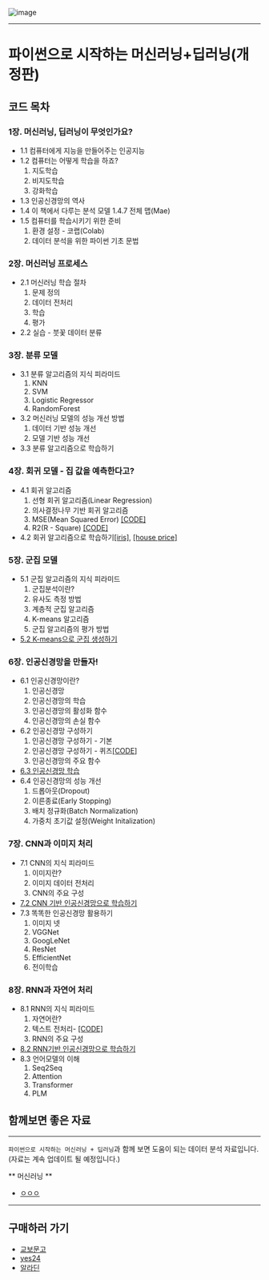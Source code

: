 ![image]()

----
# 파이썬으로 시작하는 머신러닝+딥러닝(개정판)
## 코드 목차

### 1장. 머신러닝, 딥러닝이 무엇인가요?
- 1.1 컴퓨터에게 지능을 만들어주는 인공지능
- 1.2 컴퓨터는 어떻게 학습을 하죠?
  1) 지도학습
  2) 비지도학습
  3) 강화학습
- 1.3 인공신경망의 역사
- 1.4 이 책에서 다루는 분석 모델
1.4.7 전체 맵(Mae)
- 1.5 컴퓨터를 학습시키기 위한 준비
  1) 환경 설정 - 코랩(Colab)
  2) 데이터 분석을 위한 파이썬 기초 문법

### 2장. 머신러닝 프로세스
- 2.1 머신러닝 학습 절차
  1) 문제 정의
  2) 데이터 전처리
  3) 학습
  4) 평가
- 2.2 실습 - 붓꽃 데이터 분류


### 3장. 분류 모델
- 3.1 분류 알고리즘의 지식 피라미드
  1) KNN
  2) SVM
  3) Logistic Regressor
  4) RandomForest
- 3.2 머신러닝 모델의 성능 개선 방법
  1) 데이터 기반 성능 개선
  2) 모델 기반 성능 개선
- 3.3 분류 알고리즘으로 학습하기

### 4장. 회귀 모델 - 집 값을 예측한다고?
- 4.1 회귀 알고리즘
  1) 선형 회귀 알고리즘(Linear Regression)
  2) 의사결정나무 기반 회귀 알고리즘
  3) MSE(Mean Squared Error) [[CODE]](https://github.com/zzhining/python_ml_dl/blob/main/4_1_regressor_evaluation.ipynb)
  4) R2(R - Square) [[CODE]](https://github.com/zzhining/python_ml_dl/blob/main/4_1_regressor_evaluation.ipynb)
- 4.2 회귀 알고리즘으로 학습하기[[iris]](https://github.com/zzhining/python_ml_dl/blob/main/4_2_regressor_iris.ipynb), [[house price]](https://github.com/zzhining/python_ml_dl/blob/main/4_2_regressor_house_price.ipynb)

### 5장. 군집 모델
- 5.1 군집 알고리즘의 지식 피라미드
  1) 군집분석이란?
  2) 유사도 측정 방법
  3) 계층적 군집 알고리즘
  4) K-means 알고리즘
  5) 군집 알고리즘의 평가 방법
- [5.2 K-means으로 군집 생성하기](https://github.com/zzhining/python_ml_dl/blob/main/5_2_K_means_customer_clustering.ipynb)

### 6장. 인공신경망을 만들자!
- 6.1 인공신경망이란?
  1) 인공신경망
  2) 인공신경망의 학습
  3) 인공신경망의 활성화 함수
  4) 인공신경망의 손실 함수
- 6.2 인공신경망 구성하기
  1) 인공신경망 구성하기 - 기본
  2) 인공신경망 구성하기 - 퀴즈[[CODE]](https://github.com/zzhining/python_ml_dl/blob/main/6_2_neural_network_basic_exercise.ipynb)
  3) 인공신경망의 주요 함수
- [6.3 인공신경망 학습](https://github.com/zzhining/python_ml_dl/blob/main/6_3_neural_network_basic_concrete_regressor.ipynb)
- 6.4 인공신경망의 성능 개선
  1) 드롭아웃(Dropout)
  2) 이른종료(Early Stopping)
  3) 배치 정규화(Batch Normalization)
  4) 가중치 초기값 설정(Weight Initalization)

### 7장. CNN과 이미지 처리
- 7.1 CNN의 지식 피라미드
  1) 이미지란?
  2) 이미지 데이터 전처리
  3) CNN의 주요 구성  
- [7.2 CNN 기반 인공신경망으로 학습하기](https://github.com/zzhining/python_ml_dl/blob/main/7_2_CNN_MNIST_classifier.ipynb)
- 7.3 똑똑한 인공신경망 활용하기
  1) 이미지 넷
  2) VGGNet
  3) GoogLeNet
  4) ResNet
  5) EfficientNet
  6) 전이학습


### 8장. RNN과 자연어 처리
- 8.1 RNN의 지식 피라미드
  1) 자연어란?
  2) 텍스트 전처리- [[CODE]](https://github.com/zzhining/python_ml_dl/blob/main/8_1_text_preprocessing.ipynb)
  3) RNN의 주요 구성
- [8.2 RNN기반 인공신경망으로 학습하기](https://github.com/zzhining/python_ml_dl/blob/main/8_2_RNN_imdb_sentimental_analysis.ipynb)
- 8.3 언어모델의 이해
  1) Seq2Seq
  2) Attention
  3) Transformer
  4) PLM


## 함께보면 좋은 자료
----

 `파이썬으로 시작하는 머신러닝 + 딥러닝`과 함께 보면 도움이 되는 데이터 분석 자료입니다.(자료는 계속 업데이트 될 예정입니다.)
 
** 머신러닝 **
- [ㅇㅇㅇ]()

----
## 구매하러 가기
- [교보문고](https://product.kyobobook.co.kr/detail/S000061354366)
- [yes24](http://www.yes24.com/Product/Goods/109307433)
- [알라딘](https://www.aladin.co.kr/shop/wproduct.aspx?ItemId=294407877)
